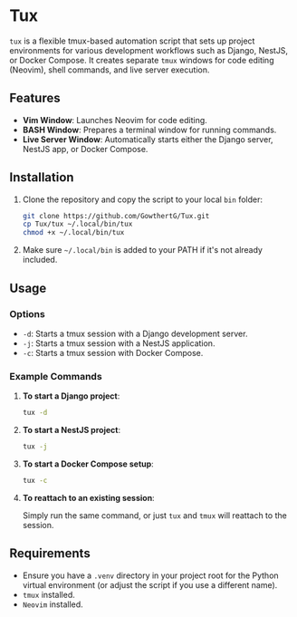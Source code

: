
# Tux

`tux` is a flexible tmux-based automation script that sets up project environments for various development workflows such as Django, NestJS, or Docker Compose. It creates separate `tmux` windows for code editing (Neovim), shell commands, and live server execution.

## Features

- **Vim Window**: Launches Neovim for code editing.
- **BASH Window**: Prepares a terminal window for running commands.
- **Live Server Window**: Automatically starts either the Django server, NestJS app, or Docker Compose.

## Installation

1. Clone the repository and copy the script to your local `bin` folder:

   ```bash
   git clone https://github.com/GowthertG/Tux.git
   cp Tux/tux ~/.local/bin/tux
   chmod +x ~/.local/bin/tux
   ```

2. Make sure `~/.local/bin` is added to your PATH if it's not already included.

## Usage

### Options

- `-d`: Starts a tmux session with a Django development server.
- `-j`: Starts a tmux session with a NestJS application.
- `-c`: Starts a tmux session with Docker Compose.

### Example Commands

1. **To start a Django project**:

   ```bash
   tux -d
   ```

2. **To start a NestJS project**:

   ```bash
   tux -j
   ```

3. **To start a Docker Compose setup**:

   ```bash
   tux -c
   ```

4. **To reattach to an existing session**:

   Simply run the same command, or just `tux` and `tmux` will reattach to the session.

## Requirements

- Ensure you have a `.venv` directory in your project root for the Python virtual environment (or adjust the script if you use a different name).
- `tmux` installed.
- `Neovim` installed.
